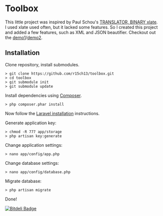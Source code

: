 # Toolbox

This little project was inspired by Paul Schou's [TRANSLATOR, BINARY xlate](http://home.paulschou.net/tools/xlate/).
I used xlate used often, but it lacked some features. So I created this project and added a few features, such as XML and JSON beautifier. Checkout out the [demo1](http://manly-malinda.gopagoda.com/)/[demo2](https://r15.ch/).

## Installation

Clone repository, install submodules.
```
> git clone https://github.com/r15ch13/toolbox.git
> cd toolbox
> git submodule init
> git submodule update
```
Install dependencies using [Composer](http://getcomposer.org/).
```
> php composer.phar install
```

Now follow the [Laravel installation](http://laravel.com/docs/installation) instructions.

Generate application key:
```
> chmod -R 777 app/storage
> php artisan key:generate
```
Change application settings:
```
> nano app/config/app.php
```
Change database settings:
```
> nano app/config/database.php
```
Migrate database:
```
> php artisan migrate
```

Done!


[![Bitdeli Badge](https://d2weczhvl823v0.cloudfront.net/r15ch13/toolbox/trend.png)](https://bitdeli.com/free "Bitdeli Badge")

